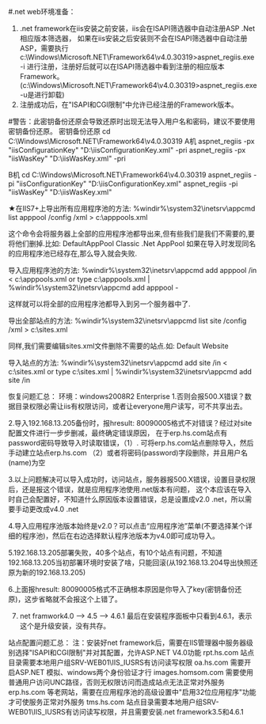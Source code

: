 ﻿#.net web环境准备：
1. .net framework在iis安装之前安装，iis会在ISAPI筛选器中自动注册ASP .Net相应版本筛选器，
如果在iis安装之后安装则不会在ISAPI筛选器中自动注册ASP，需要执行c:\Windows\Microsoft.NET\Framework64\v4.0.30319\>aspnet_regiis.exe -i
进行注册，注册好后就可以在ISAPI筛选器中看到注册的相应版本Framework。(c:\Windows\Microsoft.NET\Framework64\v4.0.30319\>aspnet_regiis.exe -u是进行卸载)
2. 注册成功后，在"ISAPI和CGI限制"中允许已经注册的Framework版本。

#警告：此密钥备份还原会导致还原时出现无法导入用户名和密码，建议不要使用密钥备份还原。
密钥备份还原
cd C:\Windows\Microsoft.NET\Framework64\v4.0.30319
A机
aspnet_regiis -px "iisConfigurationKey" "D:\iisConfigurationKey.xml" -pri 
aspnet_regiis -px "iisWasKey" "D:\iisWasKey.xml" -pri 

B机
cd C:\Windows\Microsoft.NET\Framework64\v4.0.30319
aspnet_regiis -pi "iisConfigurationKey" "D:\iisConfigurationKey.xml" 
aspnet_regiis -pi "iisWasKey" "D:\iisWasKey.xml"

★在IIS7+上导出所有应用程序池的方法:
%windir%\system32\inetsrv\appcmd list apppool /config /xml > c:\apppools.xml
 

这个命令会将服务器上全部的应用程序池都导出来,但有些我们是我们不需要的,要将他们删掉.比如:
DefaultAppPool
Classic .Net AppPool
 如果在导入时发现同名的应用程序池已经存在,那么导入就会失败.
 

导入应用程序池的方法: 
%windir%\system32\inetsrv\appcmd add apppool /in < c:\apppools.xml
or
type c:\apppools.xml | %windir%\system32\inetsrv\appcmd add apppool -
 

这样就可以将全部的应用程序池都导入到另一个服务器中了.

 导出全部站点的方法:
 %windir%\system32\inetsrv\appcmd list site /config /xml > c:\sites.xml


同样,我们需要编辑sites.xml文件删除不需要的站点.如:
Default Website
 

导入站点的方法:
 %windir%\system32\inetsrv\appcmd add site /in < c:\sites.xml
or
type c:\sites.xml | %windir%\system32\inetsrv\appcmd add site /in


恢复问题汇总：
环境：windows2008R2 Enterprise
1.否则会报500.X错误？数据目录权限必需让iis有权限访问，或者让everyone用户读写，可不共享出去。

2.导入192.168.13.205备份时，报hresult: 80090005格式不对错误？经过对site配置文件进行一步步删减，最终确定错误原因，
在于erp.hs.com站点有password密码导致导入时读取错误，（1）. 可将erp.hs.com站点删除导入，然后手动建立站点erp.hs.com
（2）或者将密码(password)字段删除，并且用户名(name)为空

3.以上问题解决可以导入成功时，访问站点，服务器报500.X错误，设置目录权限后，还是报这个错误，就是应用程序池使用.net版本有问题，
这个本应该在导入时自己会配置好，不知道什么原因版本设置错误，总是设置成v2.0 .net，所以需要手动更改成v4.0 .net

4.导入应用程序池版本始终是v2.0？可以点击“应用程序池”菜单(不要选择某个详细的程序池)，然后在右边选择默认程序池版本为v4.0即可成功导入。

5.192.168.13.205部署失败，40多个站点，有10个站点有问题，不知道192.168.13.205当初部署环境时安装了啥，只能回滚(从192.168.13.204导出快照还原为新的192.168.13.205)

6.上面报hresult: 80090005格式不正确根本原因是你导入了key(密钥备份还原)，这步省略就不会报这个上错了。

7. net framwork4.0 --> 4.5 --> 4.6.1  最后在安装程序面板中只看到4.6.1，表示这个是升级安装，没有共存。


站点配置问题汇总：
注：安装好net framework后，需要在IIS管理器中服务器级别选择"ISAPI和CGI限制"并对其配置，允许ASP.NET V4.0功能
rpt.hs.com	站点目录需要本地用户组SRV-WEB01\IIS_IUSRS有访问读写权限
oa.hs.com		需要开启ASP.NET 模拟、windows两个身份验证才行
images.homsom.com	需要使用普通用户访问UNC路径，否则无权限访问而造成站点无法正常对外服务
erp.hs.com	等老网站，需要在应用程序池的高级设置中"启用32位应用程序"功能才可使服务正常对外服务
tms.hs.com	站点目录需要本地用户组SRV-WEB01\IIS_IUSRS有访问读写权限，并且需要安装.net framework3.5和4.6.1

